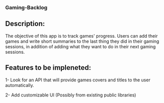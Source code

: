 ### Gaming-Backlog
## Description:
The objective of this app is to track games' progress. Users can add their games and write short summaries to the last thing they did in their gaming sessions,
in addition of adding what they want to do in their next gaming sessions.

## Features to be impleneted:
1- Look for an API that will provide games covers and titles to the user automatically.

2- Add customizable UI (Possibly from existing public libraries)
